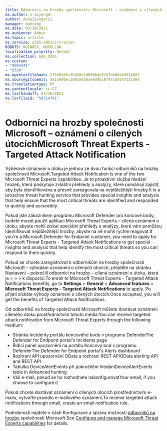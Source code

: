 ```yaml
---
title: Odborníci na hrozby společnosti Microsoft – oznámení o cílených útocích
ms.author: v-aiyengar
author: AshaIyengar21
manager: dansimp
ms.date: 03/10/2021
ms.audience: Admin
ms.topic: article
ms.service: o365-administration
ROBOTS: NOINDEX, NOFOLLOW
localization_priority: Normal
ms.collection: Adm_O365
ms.custom:
- "9004241"
- "8320"
ms.openlocfilehash: 2f93020fc3b350e1d85064e9c57de80a65814687
ms.sourcegitcommit: 581c696ec108184adae9d4bc8f47cb9247131de8
ms.translationtype: MT
ms.contentlocale: cs-CZ
ms.lasthandoff: 03/10/2021
ms.locfileid: "50714701"
---
```

# <a name="microsoft-threat-experts---targeted-attack-notification"></a><span data-ttu-id="35789-102">Odborníci na hrozby společnosti Microsoft – oznámení o cílených útocích</span><span class="sxs-lookup"><span data-stu-id="35789-102">Microsoft Threat Experts - Targeted Attack Notification</span></span>

<span data-ttu-id="35789-103">Výběrové oznámení o útoku je jednou ze dvou funkcí odborníků na hrozby společnosti Microsoft.</span><span class="sxs-lookup"><span data-stu-id="35789-103">Targeted Attack Notification is one of the two Microsoft Threat Experts capabilities.</span></span> <span data-ttu-id="35789-104">Je to proaktivní služba hledání hrozeb, která poskytuje zvláštní přehledy a analýzy, které pomáhají zajistit, aby byla identifikována a přesně zareagovala na nejdůležitější hrozby.</span><span class="sxs-lookup"><span data-stu-id="35789-104">It is a proactive threat hunting service that provides special insights and analysis that help ensure that the most critical threats are identified and responded to quickly and accurately.</span></span>

<span data-ttu-id="35789-105">Pokud jste zákazníkem programu Microsoft Defender pro koncové body, budete muset použít aplikaci Microsoft Threat Experts – cílená oznámení o útoku, abyste mohli získat speciální přehledy a analýzy, které vám pomůžou identifikovat nejdůležitější hrozby, abyste na ně mohli rychle reagovat.</span><span class="sxs-lookup"><span data-stu-id="35789-105">If you're a Microsoft Defender for Endpoint customer, you need to apply for Microsoft Threat Experts - Targeted Attack Notifications to get special insights and analysis that help identify the most critical threats so you can respond to them quickly.</span></span>

<span data-ttu-id="35789-106">Pokud se chcete zaregistrovat k odborníkům na hrozby společnosti Microsoft – výhodám oznámení o cílených útocích, přejděte na stránku Nastavení – pokročilí odborníci na hrozby – cílená oznámení o útoku, která je  >    >    >   k dispozici.</span><span class="sxs-lookup"><span data-stu-id="35789-106">To enroll to Microsoft Threat Experts - Targeted Attack Notifications benefits, go to **Settings** > **General** > **Advanced features** > **Microsoft Threat Experts - Targeted Attack Notifications** to apply.</span></span> <span data-ttu-id="35789-107">Po přijetí získáte výhody oznámení o cílených útocích.</span><span class="sxs-lookup"><span data-stu-id="35789-107">Once accepted, you will get the benefits of Targeted Attack Notifications.</span></span>

<span data-ttu-id="35789-108">Od odborníků na hrozby společnosti Microsoft můžete dostávat oznámení cíleného útoku prostřednictvím tohoto média:</span><span class="sxs-lookup"><span data-stu-id="35789-108">You can receive targeted attack notification from Microsoft Threat Experts through the following medium:</span></span>

- <span data-ttu-id="35789-109">Stránka Incidenty portálu koncového bodu v programu Defender</span><span class="sxs-lookup"><span data-stu-id="35789-109">The Defender for Endpoint portal's Incidents page</span></span>
- <span data-ttu-id="35789-110">Řídicí panel upozornění na portálu Koncový bod v programu Defender</span><span class="sxs-lookup"><span data-stu-id="35789-110">The Defender for Endpoint portal's Alerts dashboard</span></span>
- <span data-ttu-id="35789-111">Rozhraní API upozornění OData a rozhraní REST API</span><span class="sxs-lookup"><span data-stu-id="35789-111">OData alerting API and REST API</span></span>
- <span data-ttu-id="35789-112">Tabulka DeviceAlertEvents při pokročilém hledání</span><span class="sxs-lookup"><span data-stu-id="35789-112">DeviceAlertEvents table in Advanced hunting</span></span>
- <span data-ttu-id="35789-113">Váš e-mail, pokud se ho rozhodnete nakonfigurovat</span><span class="sxs-lookup"><span data-stu-id="35789-113">Your email, if you choose to configure it</span></span>

<span data-ttu-id="35789-114">Pokud chcete dostávat oznámení o cílených útocích prostřednictvím e-mailu, vytvořte pravidlo e-mailového oznámení.</span><span class="sxs-lookup"><span data-stu-id="35789-114">To receive targeted attack notifications through email, create an email notification rule.</span></span> 

<span data-ttu-id="35789-115">Podrobnosti najdete v části Konfigurace a správa možností [odborníků na hrozby](https://docs.microsoft.com/windows/security/threat-protection/microsoft-defender-atp/configure-microsoft-threat-experts) společnosti Microsoft.</span><span class="sxs-lookup"><span data-stu-id="35789-115">See [Configure and manage Microsoft Threat Experts capabilities](https://docs.microsoft.com/windows/security/threat-protection/microsoft-defender-atp/configure-microsoft-threat-experts) for details.</span></span>

